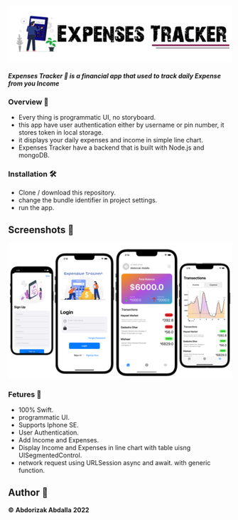![Image](img.png)
##### Expenses Tracker 🫰 is a financial app that used to track daily Expense from you Income

### Overview 🫵
- Every thing is programmatic UI, no storyboard.
- this app have user authentication either by username or pin number, it stores token in local storage.
- it displays your daily expenses and income in simple line chart.
- Expenses Tracker have a backend that is built with Node.js and mongoDB.

### Installation 🛠
- Clone / download this repository.
- change the bundle identifier in project settings.
- run the app.

## Screenshots 📸
![Image](Screenshots.png)

### Fetures 📌
- 100% Swift. 
- programmatic UI. 
- Supports Iphone SE. 
- User Authentication. 
- Add Income and Expenses. 
- Display Income and Expenses in line chart with table uisng UISegmentedControl. 
- network request using URLSession async and await. with generic function. 

## Author 📝
**©** **Abdorizak Abdalla** **2022**
